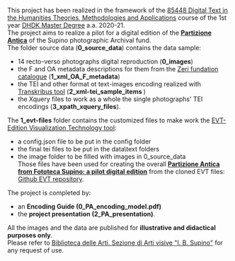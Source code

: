 This project has been realized in the framework of the <a href="https://www.unibo.it/en/teaching/course-unit-catalogue/course-unit/2021/443592"  target="_blank">85448 Digital Text in the Humanities Theories, Methodologies and Applications</a> course of the 1st year <a href="https://corsi.unibo.it/2cycle/DigitalHumanitiesKnowledge"  target="_blank">DHDK Master Degree</a> a.a. 2020-21.<br>
The project aims to realize a pilot for a digital edition of the <a href="https://archiviostorico.unibo.it/it/archivio-fotografico/altre-collezioni-e-fondi/fondo-igino-benvenuto-supino/patrimonio-fotografico-altri-paesi/algeria" target="_blank"><b>Partizione Antica</b></a> of the Supino photographic Archival fund. <br>
The folder source data (<b>0_source_data</b>) contains the data sample: <br>
- 14 recto-verso photographs digital reproduction (<b>0_images</b>) <br> 
- the F and OA metadata descriptions for them from the <a href="http://catalogo.fondazionezeri.unibo.it/scheda.livello.jsp?decorator=layout_resp&apply=true&locale=it&tipo_scheda=fondo&id=9" target="_blank">Zeri fundation catalogue</a> (<b>1_xml_OA_F_metadata</b>) <br>
- the TEI and other format ot text-images encoding realized with <a href="https://readcoop.eu/transkribus/?sc=Transkribus" target="_blank">Transkribus tool</a> (<b>2_xml-tei_sample_items 
</b>) <br>
- the Xquery files to work as a whole the single photographs' TEI encodings (<b>3_xpath_xquery_files</b>). <br>

The <b>1_evt-files</b> folder contains the customized files to make work the <a href="http://evt.labcd.unipi.it/" target="_blank">EVT-Edition Visualization Technology tool</a>:<br>
- a config.json file to be put in the config folder
- the final tei files to be put in the data\text folders
- the image folder to be filled with images in 0_source_data<br> 
Those files have been used for creating the overall <a href="https://enri-ca.github.io/dist/" target="_blank"><b>Partizione Antica from Fototeca Supino: a pilot digital edition</b></a> from the cloned EVT files: <a href="https://github.com/enri-ca/dist" target="_blank">Github EVT repository</a>.<br>

The project is completed by:<br>
- an <b>Encoding Guide (0_PA_encoding_model.pdf)</b> 
- the <b>project presentation (2_PA_presentation)</b>.<br>

All the images and the data are published for <b>illustrative and didactical purposes only</b>. <br>
Please refer to <a href="mailto:abis.arti-av@unibo.it" object="Supino images request">Biblioteca delle Arti. Sezione di Arti visive "I. B. Supino"</a> for any request of use.

